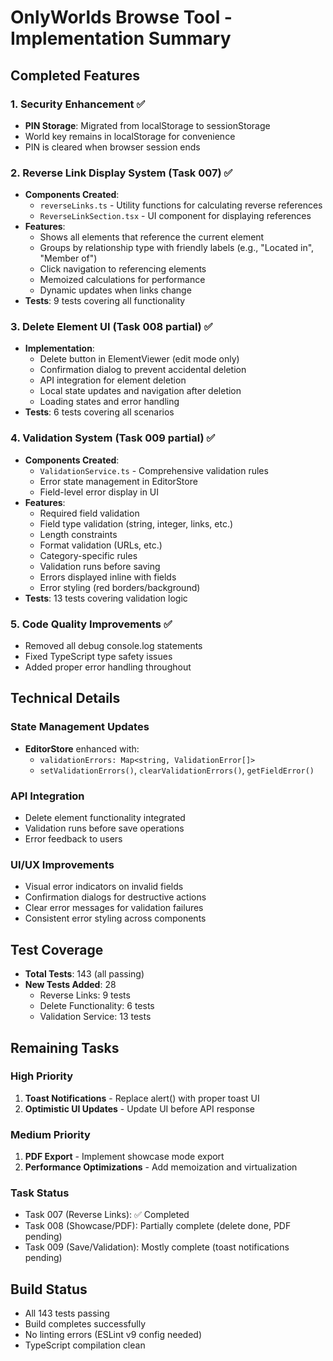 # OnlyWorlds Browse Tool - Implementation Summary

## Completed Features

### 1. Security Enhancement ✅
- **PIN Storage**: Migrated from localStorage to sessionStorage
- World key remains in localStorage for convenience
- PIN is cleared when browser session ends

### 2. Reverse Link Display System (Task 007) ✅
- **Components Created**:
  - `reverseLinks.ts` - Utility functions for calculating reverse references
  - `ReverseLinkSection.tsx` - UI component for displaying references
- **Features**:
  - Shows all elements that reference the current element
  - Groups by relationship type with friendly labels (e.g., "Located in", "Member of")
  - Click navigation to referencing elements
  - Memoized calculations for performance
  - Dynamic updates when links change
- **Tests**: 9 tests covering all functionality

### 3. Delete Element UI (Task 008 partial) ✅
- **Implementation**:
  - Delete button in ElementViewer (edit mode only)
  - Confirmation dialog to prevent accidental deletion
  - API integration for element deletion
  - Local state updates and navigation after deletion
  - Loading states and error handling
- **Tests**: 6 tests covering all scenarios

### 4. Validation System (Task 009 partial) ✅
- **Components Created**:
  - `ValidationService.ts` - Comprehensive validation rules
  - Error state management in EditorStore
  - Field-level error display in UI
- **Features**:
  - Required field validation
  - Field type validation (string, integer, links, etc.)
  - Length constraints
  - Format validation (URLs, etc.)
  - Category-specific rules
  - Validation runs before saving
  - Errors displayed inline with fields
  - Error styling (red borders/background)
- **Tests**: 13 tests covering validation logic

### 5. Code Quality Improvements ✅
- Removed all debug console.log statements
- Fixed TypeScript type safety issues
- Added proper error handling throughout

## Technical Details

### State Management Updates
- **EditorStore** enhanced with:
  - `validationErrors: Map<string, ValidationError[]>`
  - `setValidationErrors()`, `clearValidationErrors()`, `getFieldError()`

### API Integration
- Delete element functionality integrated
- Validation runs before save operations
- Error feedback to users

### UI/UX Improvements
- Visual error indicators on invalid fields
- Confirmation dialogs for destructive actions
- Clear error messages for validation failures
- Consistent error styling across components

## Test Coverage
- **Total Tests**: 143 (all passing)
- **New Tests Added**: 28
  - Reverse Links: 9 tests
  - Delete Functionality: 6 tests
  - Validation Service: 13 tests

## Remaining Tasks

### High Priority
1. **Toast Notifications** - Replace alert() with proper toast UI
2. **Optimistic UI Updates** - Update UI before API response

### Medium Priority
1. **PDF Export** - Implement showcase mode export
2. **Performance Optimizations** - Add memoization and virtualization

### Task Status
- Task 007 (Reverse Links): ✅ Completed
- Task 008 (Showcase/PDF): Partially complete (delete done, PDF pending)
- Task 009 (Save/Validation): Mostly complete (toast notifications pending)

## Build Status
- All 143 tests passing
- Build completes successfully
- No linting errors (ESLint v9 config needed)
- TypeScript compilation clean